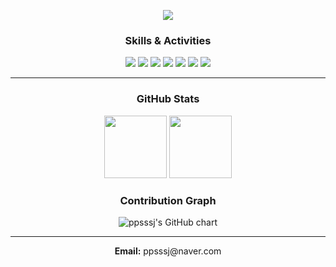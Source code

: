 <!-- 헤더 배너 -->
<p align="center">
  <img src="https://capsule-render.vercel.app/api?type=waving&color=C3E0FC,E0FFFF,B3E5FC,F0F8FF&height=230&section=header&text=Welcome%20to%20ppsssj's%20GitHub&fontSize=36&animation=fadeIn&fontColor=000000&fontAlignY=40&desc=Frontend%20%7C%20AI%20%7C%20Medical%20Imaging%20%7C%20Student%20Developer&descAlignY=65&descAlign=50" />
</p>

<!-- 기술 & 활동 뱃지 -->
<h3 align="center">Skills & Activities</h3>

<p align="center">
  <!-- 기술 스택 -->
  <img src="https://img.shields.io/badge/React-61DAFB?style=flat-square&logo=react&logoColor=black" />
  <img src="https://img.shields.io/badge/HTML5-FF5722?style=flat-square&logo=html5&logoColor=white" />
  <img src="https://img.shields.io/badge/CSS3-3F51B5?style=flat-square&logo=css3&logoColor=white" />
  <img src="https://img.shields.io/badge/Python-4CAF50?style=flat-square&logo=python&logoColor=white" />
  <img src="https://img.shields.io/badge/R-00BCD4?style=flat-square&logo=r&logoColor=white" />
  <!-- 활동 뱃지 -->
  <img src="https://img.shields.io/badge/멋쟁이사자처럼-운영진-F48FB1?style=flat-square&logo=githubsponsors&logoColor=white" />
  <img src="https://img.shields.io/badge/SW창업동아리-팀장-FFB74D?style=flat-square&logo=rocket&logoColor=white" />
</p>

---

<!-- GitHub Stats -->
<h3 align="center">GitHub Stats</h3>

<p align="center">
  <img src="https://github-readme-stats.vercel.app/api?username=ppsssj&show_icons=true&theme=tokyonight" height="100px" />
  <img src="https://github-readme-stats.vercel.app/api/top-langs/?username=ppsssj&layout=compact&theme=tokyonight" height="100px" />
</p>

<!-- Contribution Graph -->
<h3 align="center">Contribution Graph</h3>

<p align="center">
  <img src="https://ghchart.rshah.org/ppsssj" alt="ppsssj's GitHub chart" />
</p>

---

<!-- 이메일만 표시 -->
<p align="center">
  <strong>Email:</strong> ppsssj@naver.com
</p>
